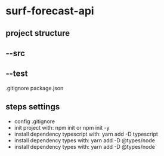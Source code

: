 # surf-forecast-api

## project structure

--src
----
--test
----
.gitignore
package.json

## steps settings

- config .gitignore
- init project with: npm init or npm init -y
- install dependency typescript with: yarn add -D typescript
- install dependency types with: yarn add -D @types/node
- install dependency types with: yarn add -D @types/node
